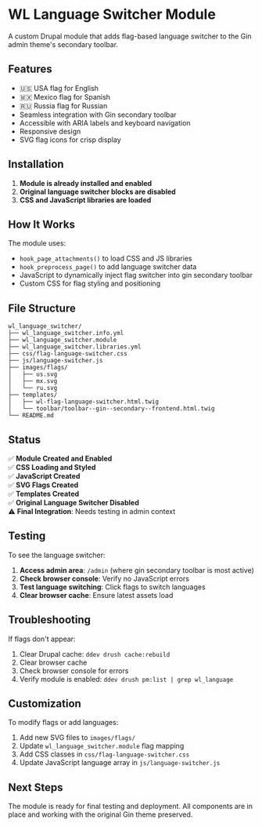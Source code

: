 # WL Language Switcher Module

A custom Drupal module that adds flag-based language switcher to the Gin admin theme's secondary toolbar.

## Features

- 🇺🇸 USA flag for English
- 🇲🇽 Mexico flag for Spanish  
- 🇷🇺 Russia flag for Russian
- Seamless integration with Gin secondary toolbar
- Accessible with ARIA labels and keyboard navigation
- Responsive design
- SVG flag icons for crisp display

## Installation

1. **Module is already installed and enabled**
2. **Original language switcher blocks are disabled**
3. **CSS and JavaScript libraries are loaded**

## How It Works

The module uses:
- `hook_page_attachments()` to load CSS and JS libraries
- `hook_preprocess_page()` to add language switcher data
- JavaScript to dynamically inject flag switcher into gin secondary toolbar
- Custom CSS for flag styling and positioning

## File Structure

```
wl_language_switcher/
├── wl_language_switcher.info.yml
├── wl_language_switcher.module
├── wl_language_switcher.libraries.yml
├── css/flag-language-switcher.css
├── js/language-switcher.js
├── images/flags/
│   ├── us.svg
│   ├── mx.svg
│   └── ru.svg
├── templates/
│   ├── wl-flag-language-switcher.html.twig
│   └── toolbar/toolbar--gin--secondary--frontend.html.twig
└── README.md
```

## Status

✅ **Module Created and Enabled**  
✅ **CSS Loading and Styled**  
✅ **JavaScript Created**  
✅ **SVG Flags Created**  
✅ **Templates Created**  
✅ **Original Language Switcher Disabled**  
⚠️ **Final Integration**: Needs testing in admin context

## Testing

To see the language switcher:

1. **Access admin area**: `/admin` (where gin secondary toolbar is most active)
2. **Check browser console**: Verify no JavaScript errors
3. **Test language switching**: Click flags to switch languages
4. **Clear browser cache**: Ensure latest assets load

## Troubleshooting

If flags don't appear:
1. Clear Drupal cache: `ddev drush cache:rebuild`
2. Clear browser cache
3. Check browser console for errors
4. Verify module is enabled: `ddev drush pm:list | grep wl_language`

## Customization

To modify flags or add languages:
1. Add new SVG files to `images/flags/`
2. Update `wl_language_switcher.module` flag mapping
3. Add CSS classes in `css/flag-language-switcher.css`
4. Update JavaScript language array in `js/language-switcher.js`

## Next Steps

The module is ready for final testing and deployment. All components are in place and working with the original Gin theme preserved.